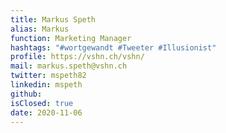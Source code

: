 ```yaml
---
title: Markus Speth
alias: Markus
function: Marketing Manager
hashtags: "#wortgewandt #Tweeter #Illusionist"
profile: https://vshn.ch/vshn/
mail: markus.speth@vshn.ch
twitter: mspeth82
linkedin: mspeth
github:
isClosed: true
date: 2020-11-06
---
```


